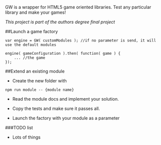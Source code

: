 GW is a wrapper for HTML5 game oriented libraries. Test any particular library and make your games!

*This project is part of the authors degree final project*

##Launch a game factory

 ```
 var engine = GW( customModules ); //if no parameter is send, it will use the default modules
 
 engine( gameConfiguration ).then( function( game ) {
     ... //the game
 });
 ```
 
 ##Extend an existing module
 
   - Create the new folder with
 ```
 npm run module -- {module name}
 ```
 
   - Read the module docs and implement your solution.
   - Copy the tests and make sure it passes all.
 
   - Launch the factory with your module as a parameter

###TODO list

 - Lots of things
